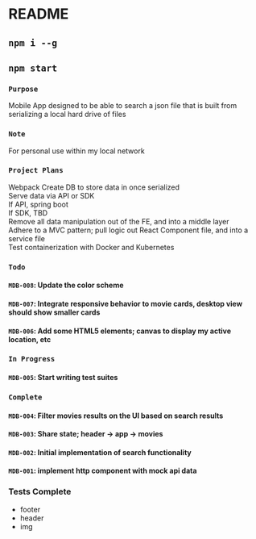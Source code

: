# README

## `npm i --g`

## `npm start`

### `Purpose`
Mobile App designed to be able to search a json file that is built from serializing a local hard drive of files

### `Note`
For personal use within my local network

### `Project Plans`
Webpack
Create DB to store data in once serialized  
Serve data via API or SDK  
    If API, spring boot  
    If SDK, TBD  
Remove all data manipulation out of the FE, and into a middle layer  
Adhere to a MVC pattern; pull logic out React Component file, and into a service file  
Test containerization with Docker and Kubernetes  

### `Todo`
#### `MDB-008`: Update the color scheme
#### `MDB-007`: Integrate responsive behavior to movie cards, desktop view should show smaller cards
#### `MDB-006`: Add some HTML5 elements; canvas to display my active location, etc

### `In Progress`

#### `MDB-005`: Start writing test suites

### `Complete`

#### `MDB-004`: Filter movies results on the UI based on search results
#### `MDB-003`: Share state; header -> app -> movies
#### `MDB-002`: Initial implementation of search functionality
#### `MDB-001`: implement http component with mock api data


### Tests Complete
- footer
- header
- img
